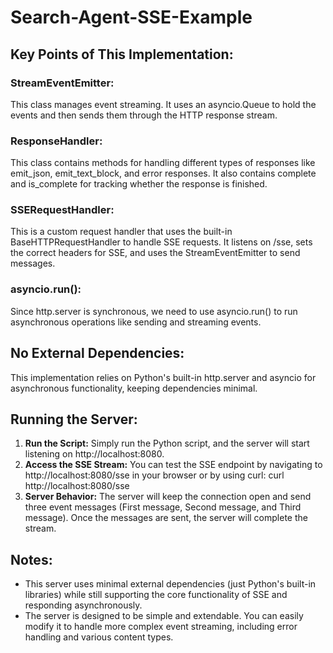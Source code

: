# Search-Agent-SSE-Example

## Key Points of This Implementation:

### StreamEventEmitter:
This class manages event streaming. It uses an asyncio.Queue to hold the events and then sends them through the HTTP response stream.

### ResponseHandler:
This class contains methods for handling different types of responses like emit_json, emit_text_block, and error responses. It also contains complete and is_complete for tracking whether the response is finished.

### SSERequestHandler:
This is a custom request handler that uses the built-in BaseHTTPRequestHandler to handle SSE requests. It listens on /sse, sets the correct headers for SSE, and uses the StreamEventEmitter to send messages.

### asyncio.run():
Since http.server is synchronous, we need to use asyncio.run() to run asynchronous operations like sending and streaming events.

## No External Dependencies:
This implementation relies on Python's built-in http.server and asyncio for asynchronous functionality, keeping dependencies minimal.

## Running the Server:
1. **Run the Script:** Simply run the Python script, and the server will start listening on http://localhost:8080.
2. **Access the SSE Stream:** You can test the SSE endpoint by navigating to http://localhost:8080/sse in your browser or by using curl:
curl http://localhost:8080/sse
3. **Server Behavior:** The server will keep the connection open and send three event messages (First message, Second message, and Third message).
Once the messages are sent, the server will complete the stream.

## Notes:
- This server uses minimal external dependencies (just Python's built-in libraries) while still supporting the core functionality of SSE and responding asynchronously.
- The server is designed to be simple and extendable. You can easily modify it to handle more complex event streaming, including error handling and various content types.